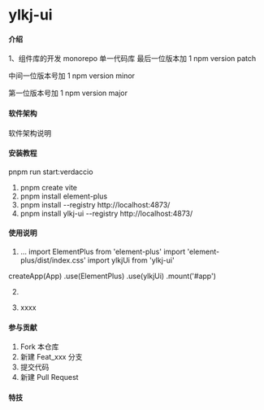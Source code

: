 # ylkj-ui

#### 介绍

1、组件库的开发
monorepo 单一代码库
最后一位版本加 1
npm version patch

中间一位版本号加 1
npm version minor

第一位版本号加 1
npm version major

#### 软件架构

软件架构说明

#### 安装教程

pnpm run start:verdaccio

1.  pnpm create vite
2.  pnpm install element-plus
3.  pnpm install --registry http://localhost:4873/
4.  pnpm install ylkj-ui --registry http://localhost:4873/

#### 使用说明

1.  ...
    import ElementPlus from 'element-plus'
    import 'element-plus/dist/index.css'
    import ylkjUi from 'ylkj-ui'

createApp(App)
.use(ElementPlus)
.use(ylkjUi)
.mount('#app')

2.  <ylkj-foo msg="测试组件库"></ylkj-foo>

3.  xxxx

#### 参与贡献

1.  Fork 本仓库
2.  新建 Feat_xxx 分支
3.  提交代码
4.  新建 Pull Request

#### 特技
